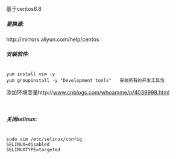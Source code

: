 基于centos6.8
<h5>更换源:</h5>http://mirrors.aliyun.com/help/centos
<br/>
<h5>安装软件:</h5>
<pre><code>
yum install vim -y   
yum groupinstall -y "Development tools"   安装所有的开发工具包
</code></pre>

添加环境变量http://www.cnblogs.com/whoamme/p/4039998.html



<br/>
<h5>关闭selinux:</h5>
<pre><code>
sudo vim /etc/selinux/config  
SELINUX=disabled  
SELINUXTYPE=targeted  
</code></pre>
